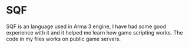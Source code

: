 # SQF
SQF is an language used in Arma 3 engine, I have had some good experience with it and it helped me learn how game scripting works.
The code in my files works on public game servers.
